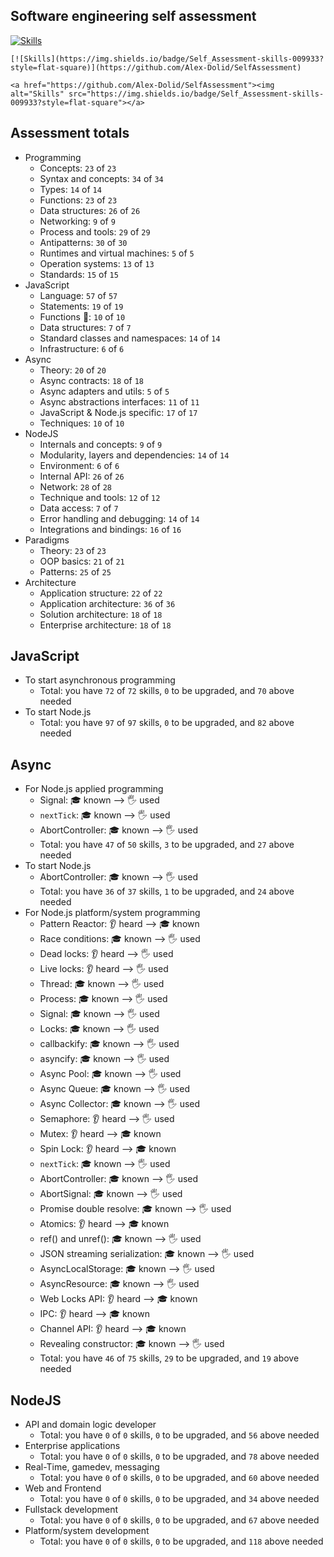 ## Software engineering self assessment

[![Skills](https://img.shields.io/badge/Self_Assessment-skills-009933?style=flat-square)](https://github.com/Alex-Dolid/SelfAssessment)

```
[![Skills](https://img.shields.io/badge/Self_Assessment-skills-009933?style=flat-square)](https://github.com/Alex-Dolid/SelfAssessment)
```

```
<a href="https://github.com/Alex-Dolid/SelfAssessment"><img alt="Skills" src="https://img.shields.io/badge/Self_Assessment-skills-009933?style=flat-square"></a>
```

## Assessment totals

- Programming
  - Concepts: `23` of `23`
  - Syntax and concepts: `34` of `34`
  - Types: `14` of `14`
  - Functions: `23` of `23`
  - Data structures: `26` of `26`
  - Networking: `9` of `9`
  - Process and tools: `29` of `29`
  - Antipatterns: `30` of `30`
  - Runtimes and virtual machines: `5` of `5`
  - Operation systems: `13` of `13`
  - Standards: `15` of `15`
- JavaScript
  - Language: `57` of `57`
  - Statements: `19` of `19`
  - Functions 🙋: `10` of `10`
  - Data structures: `7` of `7`
  - Standard classes and namespaces: `14` of `14`
  - Infrastructure: `6` of `6`
- Async
  - Theory: `20` of `20`
  - Async contracts: `18` of `18`
  - Async adapters and utils: `5` of `5`
  - Async abstractions interfaces: `11` of `11`
  - JavaScript & Node.js specific: `17` of `17`
  - Techniques: `10` of `10`
- NodeJS
  - Internals and concepts: `9` of `9`
  - Modularity, layers and dependencies: `14` of `14`
  - Environment: `6` of `6`
  - Internal API: `26` of `26`
  - Network: `28` of `28`
  - Technique and tools: `12` of `12`
  - Data access: `7` of `7`
  - Error handling and debugging: `14` of `14`
  - Integrations and bindings: `16` of `16`
- Paradigms
  - Theory: `23` of `23`
  - OOP basics: `21` of `21`
  - Patterns: `25` of `25`
- Architecture
  - Application structure: `22` of `22`
  - Application architecture: `36` of `36`
  - Solution architecture: `18` of `18`
  - Enterprise architecture: `18` of `18`

## JavaScript

- To start asynchronous programming
  - Total: you have `72` of `72` skills, `0` to be upgraded, and `70` above needed
- To start Node.js
  - Total: you have `97` of `97` skills, `0` to be upgraded, and `82` above needed

## Async

- For Node.js applied programming
  - Signal: 🎓 known ⟶  🖐️ used
  - `nextTick`: 🎓 known ⟶  🖐️ used
  - AbortController: 🎓 known ⟶  🖐️ used
  - Total: you have `47` of `50` skills, `3` to be upgraded, and `27` above needed
- To start Node.js
  - AbortController: 🎓 known ⟶  🖐️ used
  - Total: you have `36` of `37` skills, `1` to be upgraded, and `24` above needed
- For Node.js platform/system programming
  - Pattern Reactor: 👂 heard ⟶  🎓 known
  - Race conditions: 🎓 known ⟶  🖐️ used
  - Dead locks: 👂 heard ⟶  🖐️ used
  - Live locks: 👂 heard ⟶  🖐️ used
  - Thread: 🎓 known ⟶  🖐️ used
  - Process: 🎓 known ⟶  🖐️ used
  - Signal: 🎓 known ⟶  🖐️ used
  - Locks: 🎓 known ⟶  🖐️ used
  - callbackify: 🎓 known ⟶  🖐️ used
  - asyncify: 🎓 known ⟶  🖐️ used
  - Async Pool: 🎓 known ⟶  🖐️ used
  - Async Queue: 🎓 known ⟶  🖐️ used
  - Async Collector: 🎓 known ⟶  🖐️ used
  - Semaphore: 👂 heard ⟶  🖐️ used
  - Mutex: 👂 heard ⟶  🎓 known
  - Spin Lock: 👂 heard ⟶  🎓 known
  - `nextTick`: 🎓 known ⟶  🖐️ used
  - AbortController: 🎓 known ⟶  🖐️ used
  - AbortSignal: 🎓 known ⟶  🖐️ used
  - Promise double resolve: 🎓 known ⟶  🖐️ used
  - Atomics: 👂 heard ⟶  🎓 known
  - ref() and unref(): 🎓 known ⟶  🖐️ used
  - JSON streaming serialization: 🎓 known ⟶  🖐️ used
  - AsyncLocalStorage: 🎓 known ⟶  🖐️ used
  - AsyncResource: 🎓 known ⟶  🖐️ used
  - Web Locks API: 👂 heard ⟶  🎓 known
  - IPC: 👂 heard ⟶  🎓 known
  - Channel API: 👂 heard ⟶  🎓 known
  - Revealing constructor: 🎓 known ⟶  🖐️ used
  - Total: you have `46` of `75` skills, `29` to be upgraded, and `19` above needed

## NodeJS

- API and domain logic developer
  - Total: you have `0` of `0` skills, `0` to be upgraded, and `56` above needed
- Enterprise applications
  - Total: you have `0` of `0` skills, `0` to be upgraded, and `78` above needed
- Real-Time, gamedev, messaging
  - Total: you have `0` of `0` skills, `0` to be upgraded, and `60` above needed
- Web and Frontend
  - Total: you have `0` of `0` skills, `0` to be upgraded, and `34` above needed
- Fullstack development
  - Total: you have `0` of `0` skills, `0` to be upgraded, and `67` above needed
- Platform/system development
  - Total: you have `0` of `0` skills, `0` to be upgraded, and `118` above needed

